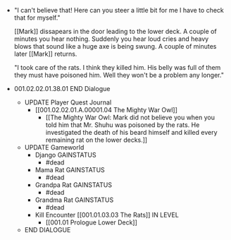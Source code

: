 - "I can't believe that! Here can you steer a little bit for me I have to check that for myself."
  
  [[Mark]] dissapears in the door leading to the lower deck. A couple of minutes you hear nothing. Suddenly you hear loud cries and heavy blows that sound like a huge axe is being swung. A couple of minutes later [[Mark]] returns.
  
  "I took care of the rats. I think they killed him. His belly was full of them they must have poisoned him. Well they won't be a problem any longer."
- 001.02.02.01.38.01 END Dialogue
	- UPDATE Player Quest Journal
		- [[001.02.02.01.A.00001.04 The Mighty War Owl]]
			- [[The Mighty War Owl: Mark did not believe you when you told him that Mr. Shuhu was poisoned by the rats. He investigated the death of his beard himself and killed every remaining rat on the lower decks.]]
	- UPDATE Gameworld
		- Django GAINSTATUS
			- #dead
		- Mama Rat GAINSTATUS
			- #dead
		- Grandpa Rat GAINSTATUS
			- #dead
		- Grandma Rat GAINSTATUS
			- #dead
		- Kill Encounter [[001.01.03.03 The Rats]] IN LEVEL
			- [[001.01 Prologue Lower Deck]]
	- END DIALOGUE
